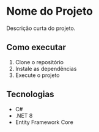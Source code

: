# Nome do Projeto

Descrição curta do projeto.

## Como executar

1. Clone o repositório
2. Instale as dependências
3. Execute o projeto

## Tecnologias

- C#
- .NET 8
- Entity Framework Core
